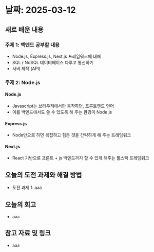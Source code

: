 # 날짜: 2025-03-12

## 새로 배운 내용
### 주제 1: 백엔드 공부할 내용
- Node.js, Express.js, Next.js 프레임워크에 대해
- SQL / NoSQL 데이터베이스 다루고 통신하기
- 서버 제작 (API)

### 주제 2: Node.js
#### Node.js
- Javascript는 브라우저에서만 동작하던, 프론트엔드 언어
- 이를 백엔드에서도 쓸 수 있도록 해 주는 환경이 Node.js

#### Express.js
- Node만으로 하면 복잡하고 힘든 것을 간략하게 해 주는 프레임워크

#### Next.js
- React 기반으로 프론트 + js 백엔드까지 할 수 있게 해주는 풀스택 프레임워크

## 오늘의 도전 과제와 해결 방법
- 도전 과제 1: aaa

## 오늘의 회고
- aaa

## 참고 자료 및 링크
- aaa

